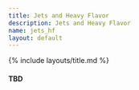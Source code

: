 ```yaml
---
title: Jets and Heavy Flavor
description: Jets and Heavy Flavor
name: jets_hf
layout: default
---
```


{% include layouts/title.md %}

#### TBD
